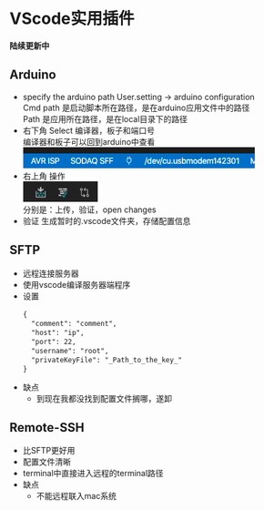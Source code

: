 # VScode实用插件


**陆续更新中**

## Arduino
- specify the arduino path
User.setting -> arduino configuration  
Cmd path 是启动脚本所在路径，是在arduino应用文件中的路径  
Path 是应用所在路径，是在local目录下的路径  
- 右下角 Select 编译器，板子和端口号  
编译器和板子可以回到arduino中查看  
![vscode-arduino-右下标](images/vscode-arduino1.png) 
- 右上角 操作  
![vscode-arduino-右上标](images/vscode-arduino2.png)  
分别是：上传，验证，open changes
- 验证
生成暂时的.vscode文件夹，存储配置信息

## SFTP
- 远程连接服务器
- 使用vscode编译服务器端程序
- 设置
  ```
  {
    "comment": "comment",
    "host": "ip",
    "port": 22,
    "username": "root",
    "privateKeyFile": "_Path_to_the_key_"
  }
  ```
- 缺点
  - 到现在我都没找到配置文件搁哪，遂卸

## Remote-SSH
- 比SFTP更好用
- 配置文件清晰
- terminal中直接进入远程的terminal路径
- 缺点
  - 不能远程联入mac系统
